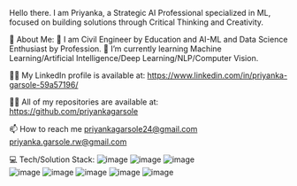 Hello there. 
I am Priyanka, a Strategic AI Professional specialized in ML, focused on building solutions through Critical Thinking and Creativity. 

💫 About Me:
🔭 I am Civil Engineer by Education and AI-ML and Data Science Enthusiast by Profession.
🌱 I’m currently learning Machine Learning/Artificial Intelligence/Deep Learning/NLP/Computer Vision.

👨‍💻 My LinkedIn profile is available at:
https://www.linkedin.com/in/priyanka-garsole-59a57196/

👨‍💻 All of my repositories are available at:
https://github.com/priyankagarsole

📫 How to reach me 
priyankagarsole24@gmail.com
priyanka.garsole.rw@gmail.com


💻 Tech/Solution Stack:
![image](https://user-images.githubusercontent.com/66243949/207801662-b8105049-dadf-4fa3-8c44-d84c74265cd9.png) 
![image](https://user-images.githubusercontent.com/66243949/207808508-9ef7a03f-da95-4282-a704-6525d2db696c.png) ![image](https://user-images.githubusercontent.com/66243949/207804248-e92ef565-0336-46c9-9773-6674620a59d7.png)  
 ![image](https://user-images.githubusercontent.com/66243949/207804374-9254f09d-febe-4f7f-8623-3b52f2494ede.png)  ![image](https://user-images.githubusercontent.com/66243949/207804601-b4f4d91b-4597-4b87-955c-13292ffa3de4.png)
![image](https://user-images.githubusercontent.com/66243949/207805625-03b399e7-895f-4bf8-99de-46f44ce5e0d8.png)
![image](https://user-images.githubusercontent.com/66243949/207806789-3d2729ef-245d-456c-a814-1c6035c6faf0.png) ![image](https://user-images.githubusercontent.com/66243949/207806898-d847a7a2-e0e2-4640-a161-9407f43b933e.png)


 





